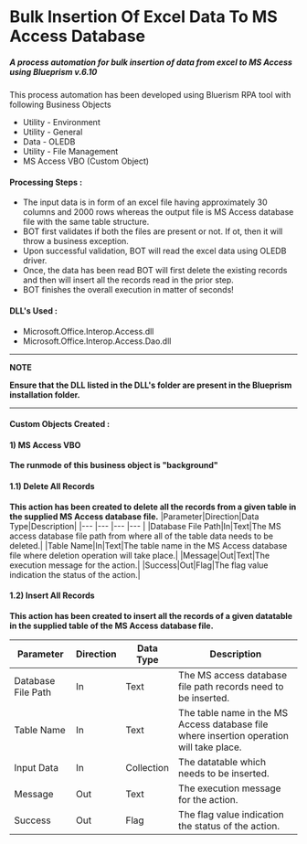 # Bulk Insertion Of Excel Data To MS Access Database
##### _A process automation for bulk insertion of data from excel to MS Access using Blueprism v.6.10_

This process automation has been developed using Bluerism RPA tool with following Business Objects
- Utility - Environment
- Utility - General
- Data - OLEDB
- Utility - File Management
- MS Access VBO (Custom Object)

#### Processing Steps :

- The input data is in form of an excel file having approximately 30 columns and 2000 rows whereas the output file is MS Access database file with the same table structure.
- BOT first validates if both the files are present or not. If ot, then it will throw a business exception.
- Upon successful validation, BOT will read the excel data using OLEDB driver.
- Once, the data has been read BOT will first delete the existing records and then will insert all the records read in the prior step.
- BOT finishes the overall execution in matter of seconds!

#### DLL's Used :

- Microsoft.Office.Interop.Access.dll
- Microsoft.Office.Interop.Access.Dao.dll

---
**NOTE**

__Ensure that the DLL listed in the DLL's folder are present in the Blueprism installation folder.__

---
#### Custom Objects Created :

#### 1) MS Access VBO
__The runmode of this business object is "background"__

#### 1.1) Delete All Records
__This action has been created to delete all the records from a given table in the supplied MS Access database file.__
|Parameter|Direction|Data Type|Description|
|--- |--- |--- |--- |
|Database File Path|In|Text|The MS access database file path from where all of the table data needs to be deleted.|
|Table Name|In|Text|The table name in the MS Access database file where deletion operation will take place.|
|Message|Out|Text|The execution message for the action.|
|Success|Out|Flag|The flag value indication the status of the action.|


#### 1.2) Insert All Records
__This action has been created to insert all the records of a given datatable in the supplied table of the MS Access database file.__

|Parameter|Direction|Data Type|Description|
|--- |--- |--- |--- |
|Database File Path|In|Text|The MS access database file path records need to be inserted.|
|Table Name|In|Text|The table name in the MS Access database file where insertion operation will take place.|
|Input Data|In|Collection|The datatable which needs to be inserted.|
|Message|Out|Text|The execution message for the action.|
|Success|Out|Flag|The flag value indication the status of the action.|
